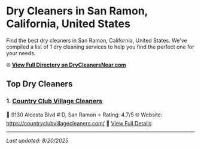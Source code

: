 # Dry Cleaners in San Ramon, California, United States

Find the best dry cleaners in San Ramon, California, United States. We've compiled a list of 1 dry cleaning services to help you find the perfect one for your needs.

🌐 **[View Full Directory on DryCleanersNear.com](https://drycleanersnear.com/city/US/California/San%20Ramon)**

## Top Dry Cleaners

### 1. [Country Club Village Cleaners](https://drycleanersnear.com/dryCleaner/689d43a9756b71cad101f2bb/country-club-village-cleaners)
📍 9130 Alcosta Blvd # D, San Ramon
⭐ Rating: 4.7/5
🌐 Website: https://countryclubvillagecleaners.com/
🔗 [View Full Details](https://drycleanersnear.com/dryCleaner/689d43a9756b71cad101f2bb/country-club-village-cleaners)


---

*Last updated: 8/20/2025*
